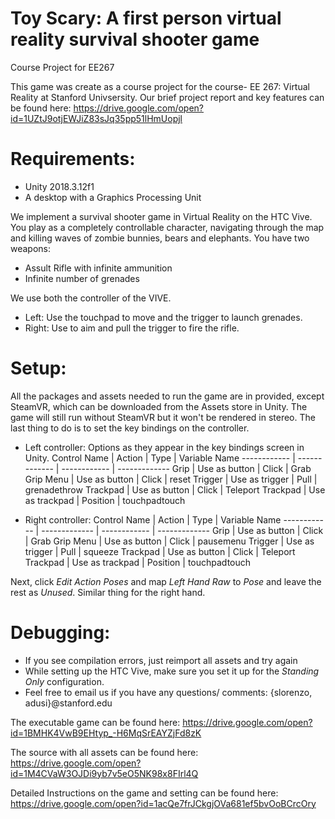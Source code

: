 # Toy Scary: A first person virtual reality survival shooter game
Course Project for EE267

This game was create as a course project for the course- EE 267: Virtual Reality at Stanford Univsersity. 
Our brief project report and key features can be found here:
https://drive.google.com/open?id=1UZtJ9otjEWJiZ83sJq35pp51lHmUopjl

# Requirements:  
* Unity 2018.3.12f1
* A desktop with a Graphics Processing Unit

We implement a survival shooter game in Virtual Reality on the HTC Vive. You play as a completely controllable character, navigating through the map and killing waves of zombie bunnies, bears and elephants. You have two weapons: 
* Assult Rifle with infinite ammunition
* Infinite number of grenades

We use both the controller of the VIVE.
* Left: Use the touchpad to move and the trigger to launch grenades.
* Right: Use to aim and pull the trigger to fire the rifle.

# Setup:
All the packages and assets needed to run the game are in provided, except SteamVR, which can be downloaded from the Assets store in Unity. The game will still run without SteamVR but it won't be rendered in stereo. The last thing to do is to set the key bindings on the controller. 

* Left controller: Options as they appear in the key bindings screen in Unity.
Control Name | Action | Type | Variable Name
------------ | ------------- | ------------ | -------------
Grip | Use as button | Click | Grab Grip
Menu | Use as button | Click | reset
Trigger | Use as trigger | Pull | grenadethrow
Trackpad | Use as button | Click | Teleport
Trackpad | Use as trackpad | Position | touchpadtouch

* Right controller: 
Control Name | Action | Type | Variable Name
------------ | ------------- | ------------ | -------------
Grip | Use as button | Click | Grab Grip
Menu | Use as button | Click | pausemenu
Trigger | Use as trigger | Pull | squeeze
Trackpad | Use as button | Click | Teleport
Trackpad | Use as trackpad | Position | touchpadtouch

Next, click *Edit Action Poses* and map *Left Hand Raw* to *Pose* and leave the rest as *Unused*. Similar thing for the right hand.

# Debugging:
* If you see compilation errors, just reimport all assets and try again
* While setting up the HTC Vive, make sure you set it up for the *Standing Only* configuration.
* Feel free to email us if you have any questions/ comments: {slorenzo, adusi}@stanford.edu

The executable game can be found here: 
https://drive.google.com/open?id=1BMHK4VwB9EHtyp_-H6MqSrEAYZjFd8zK

The source with all assets can be found here:
https://drive.google.com/open?id=1M4CVaW3OJDi9yb7v5eO5NK98x8FIrl4Q

Detailed Instructions on the game and setting can be found here:
https://drive.google.com/open?id=1acQe7frJCkgjOVa681ef5bvOoBCrcOry
